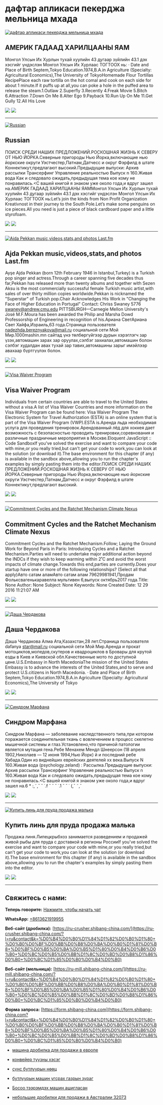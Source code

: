 # дафтар апликаси пекерджа мельница мхада

<a href="https://swt.shibang-china.com/?l=ru&img&k=%D0%B4%D0%B0%D1%84%D1%82%D0%B0%D1%80+%D0%B0%D0%BF%D0%BB%D0%B8%D0%BA%D0%B0%D1%81%D0%B8+%D0%BF%D0%B5%D0%BA%D0%B5%D1%80%D0%B4%D0%B6%D0%B0+%D0%BC%D0%B5%D0%BB%D1%8C%D0%BD%D0%B8%D1%86%D0%B0+%D0%BC%D1%85%D0%B0%D0%B4%D0%B0" target="_blank">![дафтар апликаси пекерджа мельница мхада](http://static.shibang-china.com/all-800x300/634.jpg)</a>

## АМЕРИК ГАДААД ХАРИЛЦААНЫ ЯАМ
Монгол Улсын Их Хурлын тухай хуулийн 43 дугаар зүйлийн 43.1 дэх хэсгийг үндэслэн Монгол Улсын Их Хурлаас ТОГТООХ нь:&nbsp;&#0183;&#32;Date and Place of Birth Septem,Tokyo Education.1974,B.A.in Agriculture (Specialty: Agricultural Economics),The University of TokyoHomemade Flour Tortillas RecipePlace each raw tortilla on the hot comal and cook on each side for about 1 minute.If it puffs up at all,you can poke a hole in the puffed area to release the steam.1.Outlaw 2.Superfly 3.Recently 4.Freak Movie 5.Bitch 6.Attraction 7.Down On Me 8.Alter Ego 9.Payback 10.Run Up On Me 11.Get Gully 12.All His Love


<a href="https://whatsapp.shibangsoft.com/WhatsApp.php" target="_blank" title="WhatsApp">![](http://static.shibang-china.com/icon/whatsapp.png)</a> <a href="https://swt.shibang-china.com/?l=ru&icon&k=%D0%B4%D0%B0%D1%84%D1%82%D0%B0%D1%80+%D0%B0%D0%BF%D0%BB%D0%B8%D0%BA%D0%B0%D1%81%D0%B8+%D0%BF%D0%B5%D0%BA%D0%B5%D1%80%D0%B4%D0%B6%D0%B0+%D0%BC%D0%B5%D0%BB%D1%8C%D0%BD%D0%B8%D1%86%D0%B0+%D0%BC%D1%85%D0%B0%D0%B4%D0%B0" target="_blank">![](http://static.shibang-china.com/icon/chat-ru.png)</a>

---

<a href="https://swt.shibang-china.com/?l=ru&img&k=%D0%B4%D0%B0%D1%84%D1%82%D0%B0%D1%80+%D0%B0%D0%BF%D0%BB%D0%B8%D0%BA%D0%B0%D1%81%D0%B8+%D0%BF%D0%B5%D0%BA%D0%B5%D1%80%D0%B4%D0%B6%D0%B0+%D0%BC%D0%B5%D0%BB%D1%8C%D0%BD%D0%B8%D1%86%D0%B0+%D0%BC%D1%85%D0%B0%D0%B4%D0%B0" target="_blank">![Russian](http://static.shibang-china.com/all-800x300/301.jpg)</a>

## Russian
ПОИСК СРЕДИ НАШИХ ПРЕДЛОЖЕНИЙ.РОСКОШНАЯ ЖИЗНЬ К СЕВЕРУ ОТ НЬЮ ЙОРКА.Северные пригороды Нью Йорка,включающие нью йоркские округи Уэстчестер,Патнам,Датчесс и округ Фэрфилд в штате Коннектикут,предлагают высокий.Предыдущие выпуски: Архив рассылки Трансерфинг Управление реальностью Выпуск n 160.Живая вода Как и следовало ожидать,предыдущая тема кое кому не понравилась.&lt;С вашей книгой я знаком уже около года,и вдруг зашел на.АМЕРИК ГАДААД ХАРИЛЦААНЫ ЯАММонгол Улсын Их Хурлын тухай хуулийн 43 дугаар зүйлийн 43.1 дэх хэсгийг үндэслэн Монгол Улсын Их Хурлаас ТОГТООХ нь:Let’s join the kinds from Non Profit Organization Kreativnost in their journey to the South Pole.Let’s make some penguins on ice pieces.All you need is just a piece of black cardboard paper and a little styrofoam.


<a href="https://whatsapp.shibangsoft.com/WhatsApp.php" target="_blank" title="WhatsApp">![](http://static.shibang-china.com/icon/whatsapp.png)</a> <a href="https://swt.shibang-china.com/?l=ru&icon&k=%D0%B4%D0%B0%D1%84%D1%82%D0%B0%D1%80+%D0%B0%D0%BF%D0%BB%D0%B8%D0%BA%D0%B0%D1%81%D0%B8+%D0%BF%D0%B5%D0%BA%D0%B5%D1%80%D0%B4%D0%B6%D0%B0+%D0%BC%D0%B5%D0%BB%D1%8C%D0%BD%D0%B8%D1%86%D0%B0+%D0%BC%D1%85%D0%B0%D0%B4%D0%B0" target="_blank">![](http://static.shibang-china.com/icon/chat-ru.png)</a>

---

<a href="https://swt.shibang-china.com/?l=ru&img&k=%D0%B4%D0%B0%D1%84%D1%82%D0%B0%D1%80+%D0%B0%D0%BF%D0%BB%D0%B8%D0%BA%D0%B0%D1%81%D0%B8+%D0%BF%D0%B5%D0%BA%D0%B5%D1%80%D0%B4%D0%B6%D0%B0+%D0%BC%D0%B5%D0%BB%D1%8C%D0%BD%D0%B8%D1%86%D0%B0+%D0%BC%D1%85%D0%B0%D0%B4%D0%B0" target="_blank">![Ajda Pekkan music,videos,stats,and photos Last.fm](http://static.shibang-china.com/all-800x300/722.jpg)</a>

## Ajda Pekkan music,videos,stats,and photos Last.fm
Ayşe Ajda Pekkan (born 12th February 1946 in Istanbul,Turkey) is a Turkish pop singer and actress.Through a career spanning five decades thus far,Pekkan has released more than twenty albums and together with Sezen Aksu is the most commercially successful female Turkish music artist,with sales of over thirty million copies worldwide.Pekkan is nicknamed the &quot;Superstar&quot; of Turkish pop.Chair Acknowledges His Work in &quot;Changing the Face of Higher Education in Portugal&quot; Contact: Chriss Swaney 5776 swaney@andrew.cmu.edu PITTSBURGH—Carnegie Mellon University's Jos&#233; M.F.Moura has been awarded the Philip and Marsha Dowd Professorship of Engineering in recognition of his.Ариана СветАриана Свет Хайфа,Израиль,63 года.Страница пользователя nadezhda.bereznyakova@mail.ru социальной сети Мой Мир.1000mashin.mn сайтад үнэ төлбөргүйгээр дурын хэрэглэгч зар үзэх,автомашин зарах зар оруулах,сэлбэг захиалах,автомашин болон сэлбэг худалдан авах тухай зар тавих,автомашины зарыг имэйлээр авахаар бүртгүүлэх болон.


<a href="https://whatsapp.shibangsoft.com/WhatsApp.php" target="_blank" title="WhatsApp">![](http://static.shibang-china.com/icon/whatsapp.png)</a> <a href="https://swt.shibang-china.com/?l=ru&icon&k=%D0%B4%D0%B0%D1%84%D1%82%D0%B0%D1%80+%D0%B0%D0%BF%D0%BB%D0%B8%D0%BA%D0%B0%D1%81%D0%B8+%D0%BF%D0%B5%D0%BA%D0%B5%D1%80%D0%B4%D0%B6%D0%B0+%D0%BC%D0%B5%D0%BB%D1%8C%D0%BD%D0%B8%D1%86%D0%B0+%D0%BC%D1%85%D0%B0%D0%B4%D0%B0" target="_blank">![](http://static.shibang-china.com/icon/chat-ru.png)</a>

---

<a href="https://swt.shibang-china.com/?l=ru&img&k=%D0%B4%D0%B0%D1%84%D1%82%D0%B0%D1%80+%D0%B0%D0%BF%D0%BB%D0%B8%D0%BA%D0%B0%D1%81%D0%B8+%D0%BF%D0%B5%D0%BA%D0%B5%D1%80%D0%B4%D0%B6%D0%B0+%D0%BC%D0%B5%D0%BB%D1%8C%D0%BD%D0%B8%D1%86%D0%B0+%D0%BC%D1%85%D0%B0%D0%B4%D0%B0" target="_blank">![Visa Waiver Program](http://static.shibang-china.com/all-800x300/632.jpg)</a>

## Visa Waiver Program
Individuals from certain countries are able to travel to the United States without a visa.A list of Visa Waiver Countries and more information on the Visa Waiver Program can be found here: Visa Waiver Program The Electronic System for Travel Authorization (ESTA) is an online system that is part of the Visa Waiver Program (VWP).ESTA is.Аренда льда необходимая услуга для проведения тренировок.Арендованный лёд для хоккея дает возможность с безопасностью проводить тренировки,соревнования и различные праздничные мероприятия в Москве.Eloquent JavaScript :: Code SandboxIf you've solved the exercise and want to compare your code with mine,or you really tried,but can't get your code to work,you can look at the solution (or download it).The base environment for this chapter (if any) is available in the sandbox above,allowing you to run the chapter's examples by simply pasting them into the editor.ПОИСК СРЕДИ НАШИХ ПРЕДЛОЖЕНИЙ.РОСКОШНАЯ ЖИЗНЬ К СЕВЕРУ ОТ НЬЮ ЙОРКА.Северные пригороды Нью Йорка,включающие нью йоркские округи Уэстчестер,Патнам,Датчесс и округ Фэрфилд в штате Коннектикут,предлагают высокий.


<a href="https://whatsapp.shibangsoft.com/WhatsApp.php" target="_blank" title="WhatsApp">![](http://static.shibang-china.com/icon/whatsapp.png)</a> <a href="https://swt.shibang-china.com/?l=ru&icon&k=%D0%B4%D0%B0%D1%84%D1%82%D0%B0%D1%80+%D0%B0%D0%BF%D0%BB%D0%B8%D0%BA%D0%B0%D1%81%D0%B8+%D0%BF%D0%B5%D0%BA%D0%B5%D1%80%D0%B4%D0%B6%D0%B0+%D0%BC%D0%B5%D0%BB%D1%8C%D0%BD%D0%B8%D1%86%D0%B0+%D0%BC%D1%85%D0%B0%D0%B4%D0%B0" target="_blank">![](http://static.shibang-china.com/icon/chat-ru.png)</a>

---

<a href="https://swt.shibang-china.com/?l=ru&img&k=%D0%B4%D0%B0%D1%84%D1%82%D0%B0%D1%80+%D0%B0%D0%BF%D0%BB%D0%B8%D0%BA%D0%B0%D1%81%D0%B8+%D0%BF%D0%B5%D0%BA%D0%B5%D1%80%D0%B4%D0%B6%D0%B0+%D0%BC%D0%B5%D0%BB%D1%8C%D0%BD%D0%B8%D1%86%D0%B0+%D0%BC%D1%85%D0%B0%D0%B4%D0%B0" target="_blank">![Commitment Cycles and the Ratchet Mechanism Climate Nexus](http://static.shibang-china.com/all-800x300/976.jpg)</a>

## Commitment Cycles and the Ratchet Mechanism Climate Nexus
Commitment Cycles and the Ratchet Mechanism.Follow; Laying the Ground Work for Beyond Paris in Paris: Introducing Cycles and a Ratchet Mechanism.Parties will need to undertake major additional action beyond the INDCs if they wish to keep warming within 2˚C and avoid the worst impacts of climate change.Towards this end,parties are currently.Does your startup have one or more of the following relationships? (Select all that apply)Авто сатам аламАвто сатам алам 79629981941,Продам Фольксвагенькаравелла мультивен 6,выпуск октябрь2017 года.Title: None Author: None Subject: None Keywords: None Created Date: 12 29 2016 11:21:07 AM


<a href="https://whatsapp.shibangsoft.com/WhatsApp.php" target="_blank" title="WhatsApp">![](http://static.shibang-china.com/icon/whatsapp.png)</a> <a href="https://swt.shibang-china.com/?l=ru&icon&k=%D0%B4%D0%B0%D1%84%D1%82%D0%B0%D1%80+%D0%B0%D0%BF%D0%BB%D0%B8%D0%BA%D0%B0%D1%81%D0%B8+%D0%BF%D0%B5%D0%BA%D0%B5%D1%80%D0%B4%D0%B6%D0%B0+%D0%BC%D0%B5%D0%BB%D1%8C%D0%BD%D0%B8%D1%86%D0%B0+%D0%BC%D1%85%D0%B0%D0%B4%D0%B0" target="_blank">![](http://static.shibang-china.com/icon/chat-ru.png)</a>

---

<a href="https://swt.shibang-china.com/?l=ru&img&k=%D0%B4%D0%B0%D1%84%D1%82%D0%B0%D1%80+%D0%B0%D0%BF%D0%BB%D0%B8%D0%BA%D0%B0%D1%81%D0%B8+%D0%BF%D0%B5%D0%BA%D0%B5%D1%80%D0%B4%D0%B6%D0%B0+%D0%BC%D0%B5%D0%BB%D1%8C%D0%BD%D0%B8%D1%86%D0%B0+%D0%BC%D1%85%D0%B0%D0%B4%D0%B0" target="_blank">![Даша Чердакова](http://static.shibang-china.com/all-800x300/1192.jpg)</a>

## Даша Чердакова
Даша Чердакова Алма Ата,Казахстан,28 лет.Страница пользователя dafanya star@mail.ru социальной сети Мой Мир.Аренда и прокат мотоциклов,мопедов,скутеров и квадроциклов в Бровары для крутой езды в Киев и Киевской обл.Качественные мото по доступной цене.U.S.Embassy in North MacedoniaThe mission of the United States Embassy is to advance the interests of the United States,and to serve and protect U.S.citizens in North Macedonia.&nbsp;&#0183;&#32;Date and Place of Birth Septem,Tokyo Education.1974,B.A.in Agriculture (Specialty: Agricultural Economics),The University of Tokyo


<a href="https://whatsapp.shibangsoft.com/WhatsApp.php" target="_blank" title="WhatsApp">![](http://static.shibang-china.com/icon/whatsapp.png)</a> <a href="https://swt.shibang-china.com/?l=ru&icon&k=%D0%B4%D0%B0%D1%84%D1%82%D0%B0%D1%80+%D0%B0%D0%BF%D0%BB%D0%B8%D0%BA%D0%B0%D1%81%D0%B8+%D0%BF%D0%B5%D0%BA%D0%B5%D1%80%D0%B4%D0%B6%D0%B0+%D0%BC%D0%B5%D0%BB%D1%8C%D0%BD%D0%B8%D1%86%D0%B0+%D0%BC%D1%85%D0%B0%D0%B4%D0%B0" target="_blank">![](http://static.shibang-china.com/icon/chat-ru.png)</a>

---

<a href="https://swt.shibang-china.com/?l=ru&img&k=%D0%B4%D0%B0%D1%84%D1%82%D0%B0%D1%80+%D0%B0%D0%BF%D0%BB%D0%B8%D0%BA%D0%B0%D1%81%D0%B8+%D0%BF%D0%B5%D0%BA%D0%B5%D1%80%D0%B4%D0%B6%D0%B0+%D0%BC%D0%B5%D0%BB%D1%8C%D0%BD%D0%B8%D1%86%D0%B0+%D0%BC%D1%85%D0%B0%D0%B4%D0%B0" target="_blank">![Синдром Марфана](http://static.shibang-china.com/all-800x300/175.jpg)</a>

## Синдром Марфана
Синдром Марфана — заболевание наследственного типа,при котором поражается соединительная ткань с вовлечением в процесс скелетно мышечной системы и глаз.Установлено,что причиной патологии является мутация гена.Ребе Менахем Мендл Шнеерсон (18 апреля 1902,Николаев — 12 июня 1994,Нью Йорк) й и последний ребе Хабада.Один из виднейших еврейских деятелей xx века.Выпуск N 160.Живая вода (psychology.zeland) : Рассылка.Предыдущие выпуски: Архив рассылки Трансерфинг Управление реальностью Выпуск n 160.Живая вода Как и следовало ожидать,предыдущая тема кое кому не понравилась.&lt;С вашей книгой я знаком уже около года,и вдруг зашел на.6 * :,˜,ˇ ˆ ˙.f ˆ ˇ ˆ ˙.1 ˇ ˆ ˙ (,ˇ ˜,ˇ


<a href="https://whatsapp.shibangsoft.com/WhatsApp.php" target="_blank" title="WhatsApp">![](http://static.shibang-china.com/icon/whatsapp.png)</a> <a href="https://swt.shibang-china.com/?l=ru&icon&k=%D0%B4%D0%B0%D1%84%D1%82%D0%B0%D1%80+%D0%B0%D0%BF%D0%BB%D0%B8%D0%BA%D0%B0%D1%81%D0%B8+%D0%BF%D0%B5%D0%BA%D0%B5%D1%80%D0%B4%D0%B6%D0%B0+%D0%BC%D0%B5%D0%BB%D1%8C%D0%BD%D0%B8%D1%86%D0%B0+%D0%BC%D1%85%D0%B0%D0%B4%D0%B0" target="_blank">![](http://static.shibang-china.com/icon/chat-ru.png)</a>

---

<a href="https://swt.shibang-china.com/?l=ru&img&k=%D0%B4%D0%B0%D1%84%D1%82%D0%B0%D1%80+%D0%B0%D0%BF%D0%BB%D0%B8%D0%BA%D0%B0%D1%81%D0%B8+%D0%BF%D0%B5%D0%BA%D0%B5%D1%80%D0%B4%D0%B6%D0%B0+%D0%BC%D0%B5%D0%BB%D1%8C%D0%BD%D0%B8%D1%86%D0%B0+%D0%BC%D1%85%D0%B0%D0%B4%D0%B0" target="_blank">![Купить линь для пруда продажа малька](http://static.shibang-china.com/all-800x300/380.jpg)</a>

## Купить линь для пруда продажа малька
Продажа линя.Липецкрыбхоз занимается разведением и продажей живой рыбы для пруда с доставкой в регионы РоссииIf you've solved the exercise and want to compare your code with mine,or you really tried,but can't get your code to work,you can look at the solution (or download it).The base environment for this chapter (if any) is available in the sandbox above,allowing you to run the chapter's examples by simply pasting them into the editor.

<a href="https://whatsapp.shibangsoft.com/WhatsApp.php" target="_blank" title="WhatsApp">![](http://static.shibang-china.com/icon/whatsapp.png)</a> <a href="https://swt.shibang-china.com/?l=ru&icon&k=%D0%B4%D0%B0%D1%84%D1%82%D0%B0%D1%80+%D0%B0%D0%BF%D0%BB%D0%B8%D0%BA%D0%B0%D1%81%D0%B8+%D0%BF%D0%B5%D0%BA%D0%B5%D1%80%D0%B4%D0%B6%D0%B0+%D0%BC%D0%B5%D0%BB%D1%8C%D0%BD%D0%B8%D1%86%D0%B0+%D0%BC%D1%85%D0%B0%D0%B4%D0%B0" target="_blank">![](http://static.shibang-china.com/icon/chat-ru.png)</a>

---
## Свяжитесь с нами:

**Теперь говорите:** [Нажмите, чтобы начать чат](https://swt.shibang-china.com?l=ru&contact&k=%D0%B4%D0%B0%D1%84%D1%82%D0%B0%D1%80+%D0%B0%D0%BF%D0%BB%D0%B8%D0%BA%D0%B0%D1%81%D0%B8+%D0%BF%D0%B5%D0%BA%D0%B5%D1%80%D0%B4%D0%B6%D0%B0+%D0%BC%D0%B5%D0%BB%D1%8C%D0%BD%D0%B8%D1%86%D0%B0+%D0%BC%D1%85%D0%B0%D0%B4%D0%B0)

**WhatsApp:**  [+8613621919955](https://whatsapp.shibangsoft.com/WhatsApp.php)

**Веб-сайт (дробилка):** [https://ru-crusher.shibang-china.com/](https://ru-crusher.shibang-china.com/?l=ru&contact&k=%D0%B4%D0%B0%D1%84%D1%82%D0%B0%D1%80+%D0%B0%D0%BF%D0%BB%D0%B8%D0%BA%D0%B0%D1%81%D0%B8+%D0%BF%D0%B5%D0%BA%D0%B5%D1%80%D0%B4%D0%B6%D0%B0+%D0%BC%D0%B5%D0%BB%D1%8C%D0%BD%D0%B8%D1%86%D0%B0+%D0%BC%D1%85%D0%B0%D0%B4%D0%B0)

**Веб-сайт (мельница):** [https://ru-mill.shibang-china.com/](https://ru-mill.shibang-china.com/?l=ru&contact&k=%D0%B4%D0%B0%D1%84%D1%82%D0%B0%D1%80+%D0%B0%D0%BF%D0%BB%D0%B8%D0%BA%D0%B0%D1%81%D0%B8+%D0%BF%D0%B5%D0%BA%D0%B5%D1%80%D0%B4%D0%B6%D0%B0+%D0%BC%D0%B5%D0%BB%D1%8C%D0%BD%D0%B8%D1%86%D0%B0+%D0%BC%D1%85%D0%B0%D0%B4%D0%B0)

**Форма запроса:** [https://form.shibang-china.com](https://form.shibang-china.com?l=ru&contact&k=%D0%B4%D0%B0%D1%84%D1%82%D0%B0%D1%80+%D0%B0%D0%BF%D0%BB%D0%B8%D0%BA%D0%B0%D1%81%D0%B8+%D0%BF%D0%B5%D0%BA%D0%B5%D1%80%D0%B4%D0%B6%D0%B0+%D0%BC%D0%B5%D0%BB%D1%8C%D0%BD%D0%B8%D1%86%D0%B0+%D0%BC%D1%85%D0%B0%D0%B4%D0%B0)

* [машина дробилка для продажи в европе](../126/%D0%BC%D0%B0%D1%88%D0%B8%D0%BD%D0%B0%20%D0%B4%D1%80%D0%BE%D0%B1%D0%B8%D0%BB%D0%BA%D0%B0%20%D0%B4%D0%BB%D1%8F%20%D0%BF%D1%80%D0%BE%D0%B4%D0%B0%D0%B6%D0%B8%20%D0%B2%20%D0%B5%D0%B2%D1%80%D0%BE%D0%BF%D0%B5.md)

* [конвейер туузны хэсэг](../126/%D0%BA%D0%BE%D0%BD%D0%B2%D0%B5%D0%B9%D0%B5%D1%80%20%D1%82%D1%83%D1%83%D0%B7%D0%BD%D1%8B%20%D1%85%D1%8D%D1%81%D1%8D%D0%B3.md)

* [сүнс бутлуурын нөөц](../129/%D1%81%D2%AF%D0%BD%D1%81%20%D0%B1%D1%83%D1%82%D0%BB%D1%83%D1%83%D1%80%D1%8B%D0%BD%20%D0%BD%D3%A9%D3%A9%D1%86.md)

* [бутлуурын машин угсрах газрын зураг](../126/%D0%B1%D1%83%D1%82%D0%BB%D1%83%D1%83%D1%80%D1%8B%D0%BD%20%D0%BC%D0%B0%D1%88%D0%B8%D0%BD%20%D1%83%D0%B3%D1%81%D1%80%D0%B0%D1%85%20%D0%B3%D0%B0%D0%B7%D1%80%D1%8B%D0%BD%20%D0%B7%D1%83%D1%80%D0%B0%D0%B3.md)

* [Босоо тээрэмдэх машин ашигласан](../128/%D0%91%D0%BE%D1%81%D0%BE%D0%BE%20%D1%82%D1%8D%D1%8D%D1%80%D1%8D%D0%BC%D0%B4%D1%8D%D1%85%20%D0%BC%D0%B0%D1%88%D0%B8%D0%BD%20%D0%B0%D1%88%D0%B8%D0%B3%D0%BB%D0%B0%D1%81%D0%B0%D0%BD.md)

* [небольшие дробилки для продажи в Австралии 32073](../126/%D0%BD%D0%B5%D0%B1%D0%BE%D0%BB%D1%8C%D1%88%D0%B8%D0%B5%20%D0%B4%D1%80%D0%BE%D0%B1%D0%B8%D0%BB%D0%BA%D0%B8%20%D0%B4%D0%BB%D1%8F%20%D0%BF%D1%80%D0%BE%D0%B4%D0%B0%D0%B6%D0%B8%20%D0%B2%20%D0%90%D0%B2%D1%81%D1%82%D1%80%D0%B0%D0%BB%D0%B8%D0%B8%2032073.md)